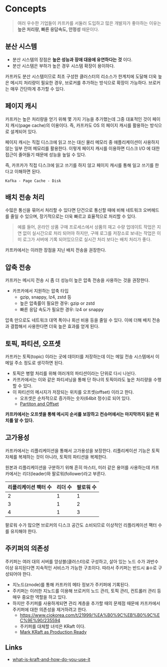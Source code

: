 # Concepts

> 여러 우수한 기업들이 카프카를 서둘러 도입하고 많은 개발자가 좋아하는 이유는 __높은 처리량, 빠른 응답속도, 안정성__ 때문이다.

## 분산 시스템

- 분산 시스템의 장점은 __높은 성능과 장애 대응에 유연하다는 것__ 이다.
- 분산 시스템은 부하가 높은 경우 시스템 확장이 용이하다.

카프카도 분산 시스템이므로 최초 구성한 클러스터의 리소스가 한계치에 도달해 더욱 높은 메시지 처리량이 필요한 경우, 브로커를 추가하는 방식으로 확장이 가능하다. 브로커는 매우 간단하게 추가할 수 있다.

## 페이지 캐시

카프카는 높은 처리량을 얻기 위해 몇 가지 기능을 추가했는데 그중 대표적인 것이 페이지 캐시(page cache)의 이용이다. 즉, 카프카도 OS 의 페이지 캐시를 활용하는 방식으로 설계되어 있다.

페이지 캐시는 직접 디스크에 읽고 쓰는 대신 물리 메모리 중 애플리케이션이 사용하지 않는 일부 잔여 메모리를 활용한다. 이렇게 페이지 캐시를 이용하면 디스크 I/O 에 대한 접근이 줄어들기 때문에 성능을 높일 수 있다.

즉, 카프카가 직접 디스크에 읽고 쓰기를 하지 않고 페이지 캐시를 통해 일고 쓰기를 한다고 이해하면 된다.

```
Kafka - Page Cache - Disk
```

## 배치 전송 처리

수많은 통신을 묶어서 처리할 수 있다면 단건으로 통신할 때에 비해 네트워크 오버헤드를 줄일 수 있으며, 장기적으로는 더욱 빠르고 효율적으로 처리할 수 있다.

> 예를 들어, 온라인 상품 구매 프로세스에서 상품의 재고 수량 업데이트 작업은 지연 없이 실시간으로 처리 되어야 하지만, 구매 로그를 저장소로 보내는 작업은 이미 로그가 서버에 기록 되어있으므로 실시간 처리 보다는 배치 처리가 좋다.

카프카에서는 이러한 장점을 지닌 배치 전송을 권장한다.

## 압축 전송

카프카는 메시지 전송 시 좀 더 성능이 높은 압축 전송을 사용하는 것을 권장한다.

- 카프카에서 지원하는 압축 타입
  - gzip, snappy, lz4, zstd 등
  - 높은 압축률이 필요한 경우: gzip or zstd
  - 빠른 응답 속도가 필요한 경우: lz4 or snappy

압축 만으로도 네트워크 대역 폭이나 회선 비용 등을 줄일 수 있다. 이에 더해 배치 전송과 결합해서 사용한다면 더욱 높은 효과를 얻게 된다.

## 토픽, 파티션, 오프셋

카프카는 토픽(topic) 이라는 곳에 데이터를 저장하는데 이는 메일 전송 시스템에서 이메일 주소 정도로 생각하면 된다.

- 토픽은 병렬 처리를 위해 여러개의 파티션이라는 단위로 다시 나뉜다.
- 카프카에서는 이와 같은 파티셔닝을 통해 단 하나의 토픽이라도 높은 처리량을 수행할 수 있다.
- 이 파티션의 메시지가 저장되는 위치를 오프셋(offset) 이라고 한다.
  - 오프셋은 순차적으로 증가하는 숫자(64bit 정수)로 되어 있다.
  - [Partiton and Offset](https://sookocheff.com/post/kafka/kafka-in-a-nutshell/)

__카프카에서는 오프셋을 통해 메시지 순서를 보장하고 컨슈머에서는 마지막까지 읽은 위치를 알 수 있다.__

## 고가용성

카프카에서는 리플리케이션을 통해서 고가용성을 보장한다. 리플리케이션 기능은 토픽 자체를 복제하는 것이 아니라, 토픽의 파티션을 복제한다.

원본과 리플리케이션을 구분하기 위해 흔히 마스터, 미러 같은 용어를 사용하는데 카프카에서는 리더(leader)와 팔로워(follower)라고 부른다.

| 리플리케이션 팩터 수 | 리더 수 | 팔로워 수 |
|-----------------|-------|---------|
| 2               |   1   |    1    |
| 3               |   1   |    2    |
| 4               |   1   |    3    |

팔로워 수가 많으면 브로커의 디스크 공간도 소비되므로 이상적인 리플리케이션 팩터 수를 유지해야 한다.

## 주키퍼의 의존성

주키퍼는 여러 대의 서버를 앙상블(클러스터)로 구성하고, 살아 있는 노드 수가 과반수 이상 유지된다면 지속적인 서비스가 가능한 구조이다. 따라서 주키퍼는 반드시 `홀수`로 구성되어야 한다.

- 지노드(znode)를 통해 카프카의 메타 정보가 주키퍼에 기록된다.
- 주키퍼는 이러한 지노드를 이용해 브로커의 노드 관리, 토픽 관리, 컨트롤러 관리 등 매우 중요한 역할을 하고 있다.
- 하지만 주키퍼를 사용하게되면 관리 계층을 추가할 때의 문제점 때문에 카프카에서 주키퍼에 대한 의존성을 제거하려고 한다.
  - https://www.ciokorea.com/t/21999/%EA%B0%9C%EB%B0%9C%EC%9E%90/235594
  - 주키퍼를 대체할 녀석은 KRaft 이다.
  - [Mark KRaft as Production Ready](https://cwiki.apache.org/confluence/display/KAFKA/KIP-833%3A+Mark+KRaft+as+Production+Ready) 

## Links

- [what-is-kraft-and-how-do-you-use-it](https://www.confluent.io/blog/what-is-kraft-and-how-do-you-use-it/)
